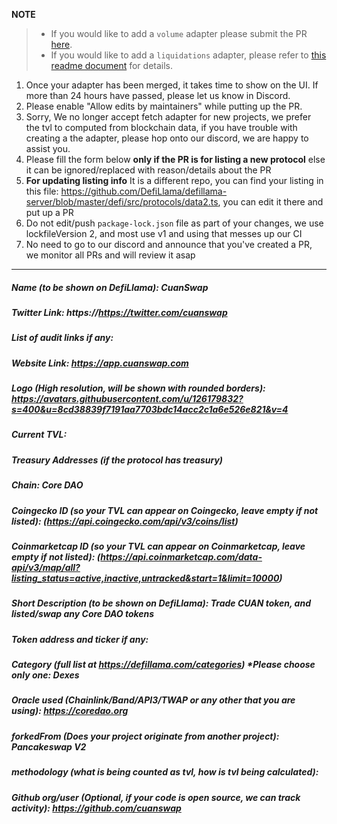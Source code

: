 **NOTE**

> - If you would like to add a `volume` adapter please submit the PR [here](https://github.com/DefiLlama/adapters).
> - If you would like to add a `liquidations` adapter, please refer to [this readme document](https://github.com/DefiLlama/DefiLlama-Adapters/tree/main/liquidations) for details.

1. Once your adapter has been merged, it takes time to show on the UI. If more than 24 hours have passed, please let us know in Discord.
2. Please enable "Allow edits by maintainers" while putting up the PR.
3. Sorry, We no longer accept fetch adapter for new projects, we prefer the tvl to computed from blockchain data, if you have trouble with creating a the adapter, please hop onto our discord, we are happy to assist you.
4. Please fill the form below  **only if the PR is for listing a new protocol** else it can be ignored/replaced with reason/details about the PR
5. **For updating listing info** It is a different repo, you can find your listing in this file: https://github.com/DefiLlama/defillama-server/blob/master/defi/src/protocols/data2.ts, you can  edit it there and put up a PR
6. Do not edit/push `package-lock.json` file as part of your changes, we use lockfileVersion 2, and most use v1 and using that messes up our CI
7. No need to go to our discord and announce that you've created a PR, we monitor all PRs and will review it asap

---
##### Name (to be shown on DefiLlama): CuanSwap


##### Twitter Link: https://https://twitter.com/cuanswap


##### List of audit links if any:


##### Website Link: https://app.cuanswap.com


##### Logo (High resolution, will be shown with rounded borders): https://avatars.githubusercontent.com/u/126179832?s=400&u=8cd38839f7191aa7703bdc14acc2c1a6e526e821&v=4


##### Current TVL:


##### Treasury Addresses (if the protocol has treasury)


##### Chain: Core DAO


##### Coingecko ID (so your TVL can appear on Coingecko, leave empty if not listed): (https://api.coingecko.com/api/v3/coins/list)


##### Coinmarketcap ID (so your TVL can appear on Coinmarketcap, leave empty if not listed): (https://api.coinmarketcap.com/data-api/v3/map/all?listing_status=active,inactive,untracked&start=1&limit=10000)


##### Short Description (to be shown on DefiLlama): Trade CUAN token, and listed/swap any Core DAO tokens


##### Token address and ticker if any:


##### Category (full list at https://defillama.com/categories) *Please choose only one: Dexes


##### Oracle used (Chainlink/Band/API3/TWAP or any other that you are using): https://coredao.org


##### forkedFrom (Does your project originate from another project): Pancakeswap V2


##### methodology (what is being counted as tvl, how is tvl being calculated):


##### Github org/user (Optional, if your code is open source, we can track activity): https://github.com/cuanswap
